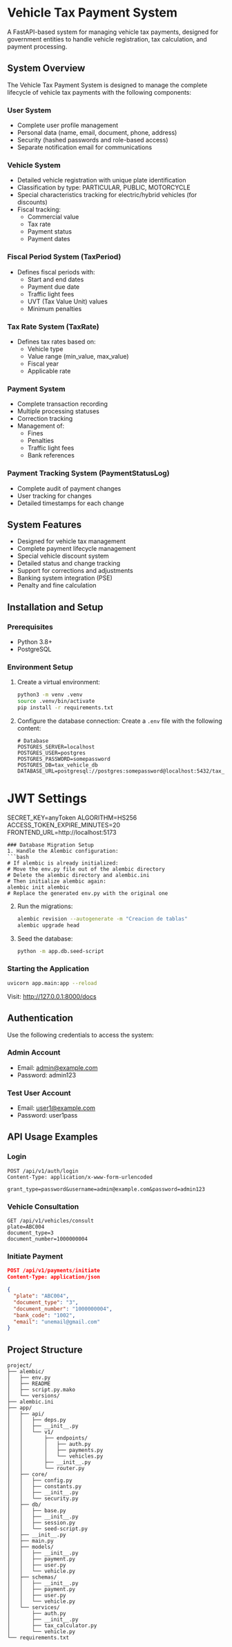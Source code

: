 # Vehicle Tax Payment System

A FastAPI-based system for managing vehicle tax payments, designed for government entities to handle vehicle registration, tax calculation, and payment processing.

## System Overview

The Vehicle Tax Payment System is designed to manage the complete lifecycle of vehicle tax payments with the following components:

### User System

- Complete user profile management
- Personal data (name, email, document, phone, address)
- Security (hashed passwords and role-based access)
- Separate notification email for communications

### Vehicle System

- Detailed vehicle registration with unique plate identification
- Classification by type: PARTICULAR, PUBLIC, MOTORCYCLE
- Special characteristics tracking for electric/hybrid vehicles (for discounts)
- Fiscal tracking:
  - Commercial value
  - Tax rate
  - Payment status
  - Payment dates

### Fiscal Period System (TaxPeriod)

- Defines fiscal periods with:
  - Start and end dates
  - Payment due date
  - Traffic light fees
  - UVT (Tax Value Unit) values
  - Minimum penalties

### Tax Rate System (TaxRate)

- Defines tax rates based on:
  - Vehicle type
  - Value range (min_value, max_value)
  - Fiscal year
  - Applicable rate

### Payment System

- Complete transaction recording
- Multiple processing statuses
- Correction tracking
- Management of:
  - Fines
  - Penalties
  - Traffic light fees
  - Bank references

### Payment Tracking System (PaymentStatusLog)

- Complete audit of payment changes
- User tracking for changes
- Detailed timestamps for each change

## System Features

- Designed for vehicle tax management
- Complete payment lifecycle management
- Special vehicle discount system
- Detailed status and change tracking
- Support for corrections and adjustments
- Banking system integration (PSE)
- Penalty and fine calculation

## Installation and Setup

### Prerequisites

- Python 3.8+
- PostgreSQL

### Environment Setup

1. Create a virtual environment:
   
   ```bash
   python3 -m venv .venv
   source .venv/bin/activate
   pip install -r requirements.txt
   ```

2. Configure the database connection:
   Create a `.env` file with the following content:
   
   ```
   # Database
   POSTGRES_SERVER=localhost
   POSTGRES_USER=postgres
   POSTGRES_PASSWORD=somepassword
   POSTGRES_DB=tax_vehicle_db
   DATABASE_URL=postgresql://postgres:somepassword@localhost:5432/tax_vehicle_db
   ```

# JWT Settings

SECRET_KEY=anyToken
ALGORITHM=HS256
ACCESS_TOKEN_EXPIRE_MINUTES=20
FRONTEND_URL=http://localhost:5173

```
### Database Migration Setup
1. Handle the Alembic configuration:
```bash
# If alembic is already initialized:
# Move the env.py file out of the alembic directory
# Delete the alembic directory and alembic.ini
# Then initialize alembic again:
alembic init alembic
# Replace the generated env.py with the original one
```

2. Run the migrations:
   
   ```bash
   alembic revision --autogenerate -m "Creacion de tablas"
   alembic upgrade head
   ```

3. Seed the database:
   
   ```bash
   python -m app.db.seed-script
   ```

### Starting the Application

```bash
uvicorn app.main:app --reload
```

Visit: http://127.0.0.1:8000/docs

## Authentication

Use the following credentials to access the system:

### Admin Account

- Email: admin@example.com
- Password: admin123

### Test User Account

- Email: user1@example.com
- Password: user1pass

## API Usage Examples

### Login

```
POST /api/v1/auth/login
Content-Type: application/x-www-form-urlencoded

grant_type=password&username=admin@example.com&password=admin123
```

### Vehicle Consultation

```
GET /api/v1/vehicles/consult
plate=ABC004
document_type=3
document_number=1000000004
```

### Initiate Payment

```json
POST /api/v1/payments/initiate
Content-Type: application/json

{
  "plate": "ABC004",
  "document_type": "3",
  "document_number": "1000000004",
  "bank_code": "1002",
  "email": "unemail@gmail.com"
}
```

## Project Structure

```
project/
├── alembic/
│   ├── env.py
│   ├── README
│   ├── script.py.mako
│   └── versions/
├── alembic.ini
├── app/
│   ├── api/
│   │   ├── deps.py
│   │   ├── __init__.py
│   │   └── v1/
│   │       ├── endpoints/
│   │       │   ├── auth.py
│   │       │   ├── payments.py
│   │       │   └── vehicles.py
│   │       ├── __init__.py
│   │       └── router.py
│   ├── core/
│   │   ├── config.py
│   │   ├── constants.py
│   │   ├── __init__.py
│   │   └── security.py
│   ├── db/
│   │   ├── base.py
│   │   ├── __init__.py
│   │   ├── session.py
│   │   └── seed-script.py
│   ├── __init__.py
│   ├── main.py
│   ├── models/
│   │   ├── __init__.py
│   │   ├── payment.py
│   │   ├── user.py
│   │   └── vehicle.py
│   ├── schemas/
│   │   ├── __init__.py
│   │   ├── payment.py
│   │   ├── user.py
│   │   └── vehicle.py
│   └── services/
│       ├── auth.py
│       ├── __init__.py
│       ├── tax_calculator.py
│       └── vehicle.py
└── requirements.txt
```
